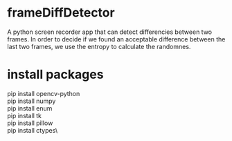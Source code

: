 # frameDiffDetector
 A python screen recorder app that can detect differencies between two frames. In order to decide if we found an acceptable difference between the last two frames, we use the entropy to calculate the randomnes.
# install packages
pip install opencv-python\
pip install numpy\
pip install enum\
pip install tk\
pip install pillow\
pip install ctypes\
